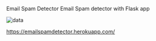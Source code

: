 Email Spam Detector
Email Spam detector with Flask app

![data](https://github.com/yatinkode/email-ham-spam-nltk-flask/blob/master/Capture.PNG)

https://emailspamdetector.herokuapp.com/
